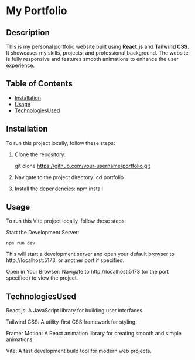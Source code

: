 # My Portfolio

## Description

This is my personal portfolio website built using **React.js** and **Tailwind CSS**. It showcases my skills, projects, and professional background. The website is fully responsive and features smooth animations to enhance the user experience.

## Table of Contents

- [Installation](#installation)
- [Usage](#usage)
- [TechnologiesUsed](#TechnologiesUsed)

## Installation

To run this project locally, follow these steps:

1. Clone the repository:

   git clone https://github.com/your-username/portfolio.git

2. Navigate to the project directory: cd portfolio

3. Install the dependencies: npm install

## Usage

To run this Vite project locally, follow these steps:

Start the Development Server:

    npm run dev

This will start a development server and open your default browser to http://localhost:5173, or another port if specified.

Open in Your Browser: Navigate to http://localhost:5173 (or the port specified) to view the project.

## TechnologiesUsed

React.js: A JavaScript library for building user interfaces.

Tailwind CSS: A utility-first CSS framework for styling.

Framer Motion: A React animation library for creating smooth and simple animations.

Vite: A fast development build tool for modern web projects.
